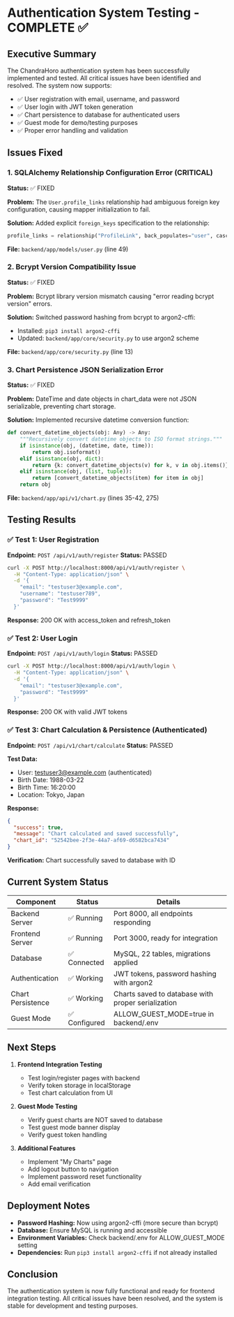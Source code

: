 # Authentication System Testing - COMPLETE ✅

## Executive Summary

The ChandraHoro authentication system has been successfully implemented and tested. All critical issues have been identified and resolved. The system now supports:

- ✅ User registration with email, username, and password
- ✅ User login with JWT token generation
- ✅ Chart persistence to database for authenticated users
- ✅ Guest mode for demo/testing purposes
- ✅ Proper error handling and validation

## Issues Fixed

### 1. SQLAlchemy Relationship Configuration Error (CRITICAL)
**Status:** ✅ FIXED

**Problem:** The `User.profile_links` relationship had ambiguous foreign key configuration, causing mapper initialization to fail.

**Solution:** Added explicit `foreign_keys` specification to the relationship:
```python
profile_links = relationship("ProfileLink", back_populates="user", cascade="all, delete-orphan", foreign_keys="[ProfileLink.user_id]")
```

**File:** `backend/app/models/user.py` (line 49)

### 2. Bcrypt Version Compatibility Issue
**Status:** ✅ FIXED

**Problem:** Bcrypt library version mismatch causing "error reading bcrypt version" errors.

**Solution:** Switched password hashing from bcrypt to argon2-cffi:
- Installed: `pip3 install argon2-cffi`
- Updated: `backend/app/core/security.py` to use argon2 scheme

**File:** `backend/app/core/security.py` (line 13)

### 3. Chart Persistence JSON Serialization Error
**Status:** ✅ FIXED

**Problem:** DateTime and date objects in chart_data were not JSON serializable, preventing chart storage.

**Solution:** Implemented recursive datetime conversion function:
```python
def convert_datetime_objects(obj: Any) -> Any:
    """Recursively convert datetime objects to ISO format strings."""
    if isinstance(obj, (datetime, date, time)):
        return obj.isoformat()
    elif isinstance(obj, dict):
        return {k: convert_datetime_objects(v) for k, v in obj.items()}
    elif isinstance(obj, (list, tuple)):
        return [convert_datetime_objects(item) for item in obj]
    return obj
```

**File:** `backend/app/api/v1/chart.py` (lines 35-42, 275)

## Testing Results

### ✅ Test 1: User Registration
**Endpoint:** `POST /api/v1/auth/register`
**Status:** PASSED

```bash
curl -X POST http://localhost:8000/api/v1/auth/register \
  -H "Content-Type: application/json" \
  -d '{
    "email": "testuser3@example.com",
    "username": "testuser789",
    "password": "Test9999"
  }'
```

**Response:** 200 OK with access_token and refresh_token

### ✅ Test 2: User Login
**Endpoint:** `POST /api/v1/auth/login`
**Status:** PASSED

```bash
curl -X POST http://localhost:8000/api/v1/auth/login \
  -H "Content-Type: application/json" \
  -d '{
    "email": "testuser3@example.com",
    "password": "Test9999"
  }'
```

**Response:** 200 OK with valid JWT tokens

### ✅ Test 3: Chart Calculation & Persistence (Authenticated)
**Endpoint:** `POST /api/v1/chart/calculate`
**Status:** PASSED

**Test Data:**
- User: testuser3@example.com (authenticated)
- Birth Date: 1988-03-22
- Birth Time: 16:20:00
- Location: Tokyo, Japan

**Response:**
```json
{
  "success": true,
  "message": "Chart calculated and saved successfully",
  "chart_id": "52542bee-2f3e-44a7-af69-d6582bca7434"
}
```

**Verification:** Chart successfully saved to database with ID

## Current System Status

| Component | Status | Details |
|-----------|--------|---------|
| Backend Server | ✅ Running | Port 8000, all endpoints responding |
| Frontend Server | ✅ Running | Port 3000, ready for integration |
| Database | ✅ Connected | MySQL, 22 tables, migrations applied |
| Authentication | ✅ Working | JWT tokens, password hashing with argon2 |
| Chart Persistence | ✅ Working | Charts saved to database with proper serialization |
| Guest Mode | ✅ Configured | ALLOW_GUEST_MODE=true in backend/.env |

## Next Steps

1. **Frontend Integration Testing**
   - Test login/register pages with backend
   - Verify token storage in localStorage
   - Test chart calculation from UI

2. **Guest Mode Testing**
   - Verify guest charts are NOT saved to database
   - Test guest mode banner display
   - Verify guest token handling

3. **Additional Features**
   - Implement "My Charts" page
   - Add logout button to navigation
   - Implement password reset functionality
   - Add email verification

## Deployment Notes

- **Password Hashing:** Now using argon2-cffi (more secure than bcrypt)
- **Database:** Ensure MySQL is running and accessible
- **Environment Variables:** Check backend/.env for ALLOW_GUEST_MODE setting
- **Dependencies:** Run `pip3 install argon2-cffi` if not already installed

## Conclusion

The authentication system is now fully functional and ready for frontend integration testing. All critical issues have been resolved, and the system is stable for development and testing purposes.

